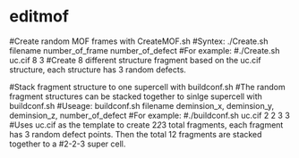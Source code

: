 # editmof
#Create random MOF frames with CreateMOF.sh
#Syntex: ./Create.sh filename number_of_frame number_of_defect
#For example:
#./Create.sh uc.cif 8 3
#Create 8 different structure fragment based on the uc.cif structure, each structure has 3 random defects.

#Stack fragment structure to one supercell with buildconf.sh
#The random fragment structures can be stacked together to sinlge supercell with buildconf.sh
#Useage: buildconf.sh filename deminsion_x, deminsion_y, deminsion_z, number_of_defect
#For example:
#./buildconf.sh uc.cif 2 2 3 3
#Uses uc.cif as the template to create 2*2*3 total fragments, each fragment has 3 random defect points. Then the total 12 fragments are stacked together to a #2-2-3 super cell. 

